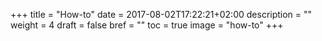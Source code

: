 +++
title = "How-to"
date = 2017-08-02T17:22:21+02:00
description = ""
weight = 4
draft = false
bref = ""
toc = true
image = "how-to"
+++
